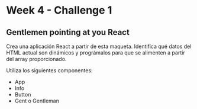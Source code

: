 # Week 4 - Challenge 1

## Gentlemen pointing at you React

Crea una aplicación React a partir de esta maqueta.
Identifica qué datos del HTML actual son dinámicos
y prográmalos para que se alimenten a partir del array proporcionado.

Utiliza los siguientes componentes:

- App
- Info
- Button
- Gent o Gentleman

